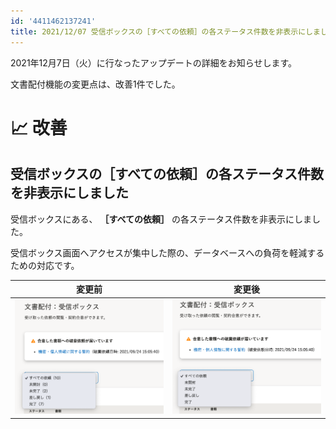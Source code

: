 ```yaml
---
id: '4411462137241'
title: 2021/12/07 受信ボックスの［すべての依頼］の各ステータス件数を非表示にしました
---
```

2021年12月7日（火）に行なったアップデートの詳細をお知らせします。

文書配付機能の変更点は、改善1件でした。

# 📈 改善

## 受信ボックスの［すべての依頼］の各ステータス件数を非表示にしました

受信ボックスにある、 **［すべての依頼］** の各ステータス件数を非表示にしました。

受信ボックス画面へアクセスが集中した際の、データベースへの負荷を軽減するための対応です。

| 変更前 | 変更後 |
| --- | --- |
| ![](./__________2021-12-08_12_58_37-2.png) | ![](./__________2021-12-08_13_53_28.png) |

